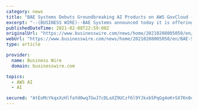 ```yaml
---
category: news
title: "BAE Systems Debuts Groundbreaking AI Products on AWS GovCloud (US)"
excerpt: "--(BUSINESS WIRE)--BAE Systems announced today it is offering a suite of groundbreaking artificial intelligence capabilities and a new data labeling service offering on the Amazon Web Services ..."
publishedDateTime: 2021-02-08T22:59:00Z
originalUrl: "https://www.businesswire.com/news/home/20210208005050/en/BAE-Systems-Debuts-Groundbreaking-AI-Products-on-AWS-GovCloud-US"
webUrl: "https://www.businesswire.com/news/home/20210208005050/en/BAE-Systems-Debuts-Groundbreaking-AI-Products-on-AWS-GovCloud-US"
type: article

provider:
  name: Business Wire
  domain: businesswire.com

topics:
  - AWS AI
  - AI

secured: "AtEoMcYkqxXzHlfaYd0wq7GwJ7cDLaXZ9UCzf6l9YJkxb5PqGg4oK+SX7Kn0cTJNYqvJ5pL3C5OHIbw9W0WxWokEn1FWVNuNSbDZzvBIRAfxc8yOR6GjRV5CZPR4Tgt+YDqxIAU0+geirH73Gt3+AlKVabkZe7polWAcgmOiyjrEHkMI/2r+GtGIy8bNcaKb5//UemQwdw/eJqNcD0ye30bA2Nov7cGcG88YMlVUZfhibR6RekdldMhWCZiJUqD8y7iPfz7bGDd3V/Q+pY826JEo7lL+TPWlxdm966DAhFRX50wY7HFkgAaBnHiTCFepgAKN6cfyO3HMZSfRyV6ubnC0fPSTyJhpLTMDt/4ZZig=;IrQghx9SwDCTafcJ+sPYjQ=="
---
```



